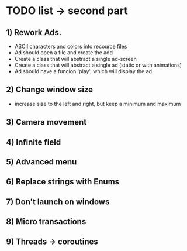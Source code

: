 # TODO list -> second part

## 1) Rework Ads.
  - ASCII characters and colors into recource files 
  - Ad should open a file and create the add
  - Create a class that will abstract a single ad-screen
  - Create a class that will abstract a single ad (static or with animations)
  - Ad should have a funcion 'play', which will display the ad

## 2) Change window size 
  - increase size to the left and right, but keep a minimum and maximum

## 3) Camera movement

## 4) Infinite field

## 5) Advanced menu

## 6) Replace strings with Enums

## 7) Don't launch on windows

## 8) Micro transactions

## 9) Threads -> coroutines
